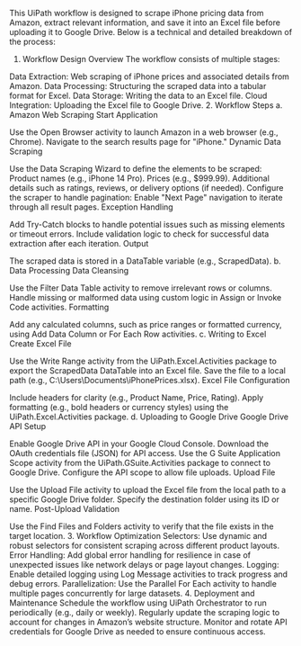 This UiPath workflow is designed to scrape iPhone pricing data from Amazon, extract relevant information, and save it into an Excel file before uploading it to Google Drive. Below is a technical and detailed breakdown of the process:

1. Workflow Design Overview
The workflow consists of multiple stages:

Data Extraction: Web scraping of iPhone prices and associated details from Amazon.
Data Processing: Structuring the scraped data into a tabular format for Excel.
Data Storage: Writing the data to an Excel file.
Cloud Integration: Uploading the Excel file to Google Drive.
2. Workflow Steps
a. Amazon Web Scraping
Start Application

Use the Open Browser activity to launch Amazon in a web browser (e.g., Chrome).
Navigate to the search results page for "iPhone."
Dynamic Data Scraping

Use the Data Scraping Wizard to define the elements to be scraped:
Product names (e.g., iPhone 14 Pro).
Prices (e.g., $999.99).
Additional details such as ratings, reviews, or delivery options (if needed).
Configure the scraper to handle pagination:
Enable "Next Page" navigation to iterate through all result pages.
Exception Handling

Add Try-Catch blocks to handle potential issues such as missing elements or timeout errors.
Include validation logic to check for successful data extraction after each iteration.
Output

The scraped data is stored in a DataTable variable (e.g., ScrapedData).
b. Data Processing
Data Cleansing

Use the Filter Data Table activity to remove irrelevant rows or columns.
Handle missing or malformed data using custom logic in Assign or Invoke Code activities.
Formatting

Add any calculated columns, such as price ranges or formatted currency, using Add Data Column or For Each Row activities.
c. Writing to Excel
Create Excel File

Use the Write Range activity from the UiPath.Excel.Activities package to export the ScrapedData DataTable into an Excel file.
Save the file to a local path (e.g., C:\Users\Documents\iPhonePrices.xlsx).
Excel File Configuration

Include headers for clarity (e.g., Product Name, Price, Rating).
Apply formatting (e.g., bold headers or currency styles) using the UiPath.Excel.Activities package.
d. Uploading to Google Drive
Google Drive API Setup

Enable Google Drive API in your Google Cloud Console.
Download the OAuth credentials file (JSON) for API access.
Use the G Suite Application Scope activity from the UiPath.GSuite.Activities package to connect to Google Drive.
Configure the API scope to allow file uploads.
Upload File

Use the Upload File activity to upload the Excel file from the local path to a specific Google Drive folder.
Specify the destination folder using its ID or name.
Post-Upload Validation

Use the Find Files and Folders activity to verify that the file exists in the target location.
3. Workflow Optimization
Selectors: Use dynamic and robust selectors for consistent scraping across different product layouts.
Error Handling: Add global error handling for resilience in case of unexpected issues like network delays or page layout changes.
Logging: Enable detailed logging using Log Message activities to track progress and debug errors.
Parallelization: Use the Parallel For Each activity to handle multiple pages concurrently for large datasets.
4. Deployment and Maintenance
Schedule the workflow using UiPath Orchestrator to run periodically (e.g., daily or weekly).
Regularly update the scraping logic to account for changes in Amazon’s website structure.
Monitor and rotate API credentials for Google Drive as needed to ensure continuous access.
